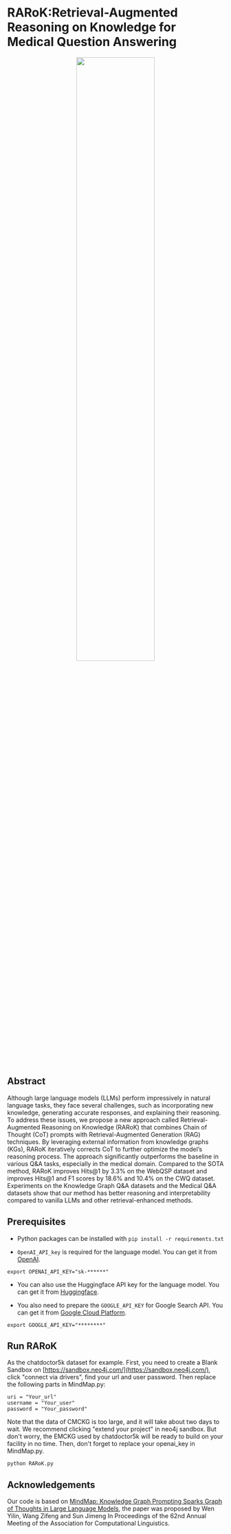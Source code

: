 # RARoK:Retrieval-Augmented Reasoning on Knowledge for Medical Question Answering
<div align=center><img src="figure/RARoK.jpg" width = "60%" height="60%"></div>

## Abstract 
Although large language models (LLMs) perform impressively in natural language tasks, they face several challenges, such as incorporating new knowledge, generating accurate responses, and explaining their reasoning.  To address these issues, we propose a new approach called Retrieval-Augmented Reasoning on Knowledge (RARoK) that combines Chain of Thought (CoT) prompts with Retrieval-Augmented Generation (RAG) techniques.  By leveraging external information from knowledge graphs (KGs), RARoK iteratively corrects CoT to further optimize the model’s reasoning process.  The approach significantly outperforms the baseline in various Q&A tasks, especially in the medical domain.  Compared to the SOTA method, RARoK improves Hits@1 by 3.3% on the WebQSP dataset and improves Hits@1 and F1 scores by 18.6% and 10.4% on the CWQ dataset.  Experiments on the Knowledge Graph Q&A datasets and the Medical Q&A datasets show that our method has better reasoning and interpretability compared to vanilla LLMs and other retrieval-enhanced methods.
## Prerequisites

* Python packages can be installed with `pip install -r requirements.txt`

* `OpenAI_API_key` is required for the language model. You can get it from [OpenAI](https://beta.openai.com/signup/). 
```
export OPENAI_API_KEY="sk-******"
```

* You can also use the Huggingface API key for the language model. You can get it from [Huggingface](https://huggingface.co/join).

* You also need to prepare the `GOOGLE_API_KEY` for Google Search API. You can get it from [Google Cloud Platform](https://cloud.google.com/docs/authentication/getting-started).
```
export GOOGLE_API_KEY="********"
```

## Run RARoK
As the chatdoctor5k dataset for example. First, you need to create a Blank Sandbox on [https://sandbox.neo4j.com/](https://sandbox.neo4j.com/), click "connect via drivers", find your url and user password. Then replace the following parts in MindMap.py:
```
uri = "Your_url"
username = "Your_user"     
password = "Your_password"
```
Note that the data of CMCKG is too large, and it will take about two days to wait. We recommend clicking "extend your project" in neo4j sandbox. But don't worry, the EMCKG used by chatdoctor5k will be ready to build on your facility in no time.
Then, don't forget to replace your openai_key in MindMap.py.

```
python RARoK.py
```

## Acknowledgements

Our code  is based on [MindMap: Knowledge Graph Prompting Sparks Graph of Thoughts in Large Language Models](https://github.com/wyl-willing/MindMap/tree/main), the paper was proposed by Wen Yilin, Wang Zifeng and Sun  Jimeng In Proceedings of the 62nd Annual Meeting of the Association for Computational Linguistics.
